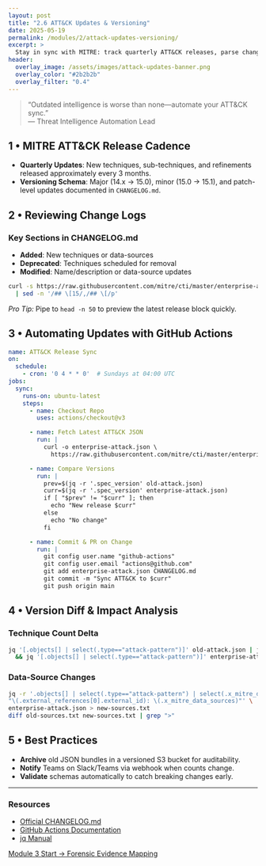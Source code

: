 ```yaml
---
layout: post
title: "2.6 ATT&CK Updates & Versioning"
date: 2025-05-19
permalink: /modules/2/attack-updates-versioning/
excerpt: >
  Stay in sync with MITRE: track quarterly ATT&CK releases, parse changelogs, and automate layer updates to ensure your forensic workflows leverage the latest techniques.
header:
  overlay_image: /assets/images/attack-updates-banner.png
  overlay_color: "#2b2b2b"
  overlay_filter: "0.4"
---
```


> “Outdated intelligence is worse than none—automate your ATT&CK sync.”  
> — Threat Intelligence Automation Lead

## 1 • MITRE ATT&CK Release Cadence

- **Quarterly Updates**: New techniques, sub-techniques, and refinements released approximately every 3 months.  
- **Versioning Schema**: Major (14.x → 15.0), minor (15.0 → 15.1), and patch-level updates documented in `CHANGELOG.md`.

## 2 • Reviewing Change Logs

### Key Sections in CHANGELOG.md
- **Added**: New techniques or data-sources  
- **Deprecated**: Techniques scheduled for removal  
- **Modified**: Name/description or data-source updates

```bash
curl -s https://raw.githubusercontent.com/mitre/cti/master/enterprise-attack/CHANGELOG.md \
  | sed -n '/## \[15/,/## \[/p'
```

*Pro Tip:* Pipe to `head -n 50` to preview the latest release block quickly.

## 3 • Automating Updates with GitHub Actions

```yaml
name: ATT&CK Release Sync
on:
  schedule:
    - cron: '0 4 * * 0'  # Sundays at 04:00 UTC
jobs:
  sync:
    runs-on: ubuntu-latest
    steps:
      - name: Checkout Repo
        uses: actions/checkout@v3

      - name: Fetch Latest ATT&CK JSON
        run: |
          curl -o enterprise-attack.json \
            https://raw.githubusercontent.com/mitre/cti/master/enterprise-attack/enterprise-attack.json

      - name: Compare Versions
        run: |
          prev=$(jq -r '.spec_version' old-attack.json)
          curr=$(jq -r '.spec_version' enterprise-attack.json)
          if [ "$prev" != "$curr" ]; then
            echo "New release $curr"
          else
            echo "No change"
          fi

      - name: Commit & PR on Change
        run: |
          git config user.name "github-actions"
          git config user.email "actions@github.com"
          git add enterprise-attack.json CHANGELOG.md
          git commit -m "Sync ATT&CK to $curr"
          git push origin main

```
## 4 • Version Diff & Impact Analysis

### Technique Count Delta

```bash
jq '[.objects[] | select(.type=="attack-pattern")]' old-attack.json | jq length \
  && jq '[.objects[] | select(.type=="attack-pattern")]' enterprise-attack.json | jq length
```

### Data-Source Changes

```bash
jq -r '.objects[] | select(.type=="attack-pattern") | select(.x_mitre_data_sources != null) |
"\(.external_references[0].external_id): \(.x_mitre_data_sources)"' \
enterprise-attack.json > new-sources.txt
diff old-sources.txt new-sources.txt | grep ">"
```

## 5 • Best Practices

- **Archive** old JSON bundles in a versioned S3 bucket for auditability.  
- **Notify** Teams on Slack/Teams via webhook when counts change.  
- **Validate** schemas automatically to catch breaking changes early.

---

<div class="post-resources container">
  <h3>Resources</h3>
  <ul>
    <li><a href="https://github.com/mitre/cti/blob/master/enterprise-attack/CHANGELOG.md" target="_blank">Official CHANGELOG.md</a></li>
    <li><a href="https://docs.github.com/en/actions" target="_blank">GitHub Actions Documentation</a></li>
    <li><a href="https://stedolan.github.io/jq/" target="_blank">jq Manual</a></li>
  </ul>
</div>

<a href="{{ site.baseurl }}/modules/forensic-mapping/" class="next-link">Module 3 Start → Forensic Evidence Mapping</a>